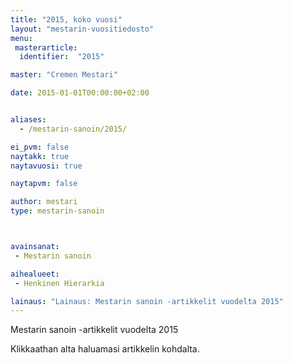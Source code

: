 ```yaml
---
title: "2015, koko vuosi"
layout: "mestarin-vuositiedosto"
menu:
 masterarticle:
  identifier:  "2015"

master: "Cremen Mestari"

date: 2015-01-01T00:00:00+02:00


aliases:
  - /mestarin-sanoin/2015/

ei_pvm: false
naytakk: true
naytavuosi: true

naytapvm: false

author: mestari
type: mestarin-sanoin



avainsanat:
 - Mestarin sanoin

aihealueet:
 - Henkinen Hierarkia

lainaus: "Lainaus: Mestarin sanoin -artikkelit vuodelta 2015"
---
```

<p>Mestarin sanoin -artikkelit vuodelta 2015</p>
<p>Klikkaathan alta haluamasi artikkelin kohdalta.</p>